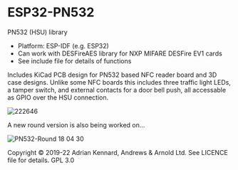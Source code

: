 # ESP32-PN532

PN532 (HSU) library
- Platform: ESP-IDF (e.g. ESP32)
- Can work with DESFireAES library for NXP MIFARE DESFire EV1 cards
- See include file for details of functions

Includes KiCad PCB design for PN532 based NFC reader board and 3D case designs. Unlike some NFC boards this includes three traffic light LEDs, a tamper switch, and external contacts for a door bell push, all accessable as GPIO over the HSU connection.

![222646](https://user-images.githubusercontent.com/996983/121532575-6267b180-c9f7-11eb-9d81-e5eaee1c6fb6.jpg)

A new round version is also being worked on...

![PN532-Round 18 04 30](https://user-images.githubusercontent.com/996983/175097914-ae1ae863-0adb-49c4-a459-d978eaa86c0a.png)

Copyright © 2019-22 Adrian Kennard, Andrews & Arnold Ltd. See LICENCE file for details. GPL 3.0
